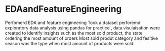# EDAandFeatureEngineering
Perfomerd EDA and feature engineering
Took a dataset perforemd exploratory data analysis using pandas for practice , data visulaisation were created to identify insights such as the most sold product, the state ordering the most amount of orders
Most sold produt category and fesitive season was the type when most amount of products were sold.
